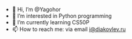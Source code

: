 - 👋 Hi, I’m @Yagohor
- 👀 I’m interested in Python programming 
- 🌱 I’m currently learning CS50P
- 📫 How to reach me: via email i@diakovlev.ru
